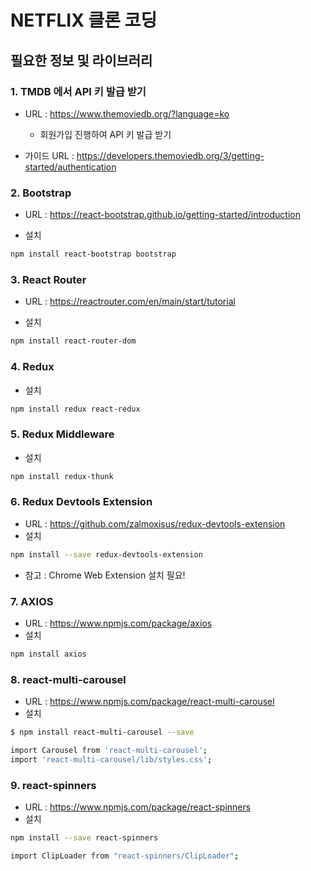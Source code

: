# NETFLIX 클론 코딩

## 필요한 정보 및 라이브러리

### 1. TMDB 에서 API 키 발급 받기

- URL : https://www.themoviedb.org/?language=ko
    - 회원가입 진행하여 API 키 발급 받기

- 가이드 URL : https://developers.themoviedb.org/3/getting-started/authentication

### 2. Bootstrap

- URL : https://react-bootstrap.github.io/getting-started/introduction

- 설치
```sh
npm install react-bootstrap bootstrap
```

### 3. React Router

- URL : https://reactrouter.com/en/main/start/tutorial

- 설치
```sh
npm install react-router-dom
```

### 4. Redux

- 설치
```sh
npm install redux react-redux
```

### 5. Redux Middleware

- 설치
```sh
npm install redux-thunk
```

### 6. Redux Devtools Extension
- URL : https://github.com/zalmoxisus/redux-devtools-extension
- 설치
```sh
npm install --save redux-devtools-extension
```
- 참고 : Chrome Web Extension 설치 필요!

### 7. AXIOS
- URL : https://www.npmjs.com/package/axios
- 설치
```sh
npm install axios
```

### 8. react-multi-carousel
- URL : https://www.npmjs.com/package/react-multi-carousel
- 설치
```sh
$ npm install react-multi-carousel --save

import Carousel from 'react-multi-carousel';
import 'react-multi-carousel/lib/styles.css';
```

### 9. react-spinners
- URL : https://www.npmjs.com/package/react-spinners
- 설치
```sh
npm install --save react-spinners

import ClipLoader from "react-spinners/ClipLoader";
```